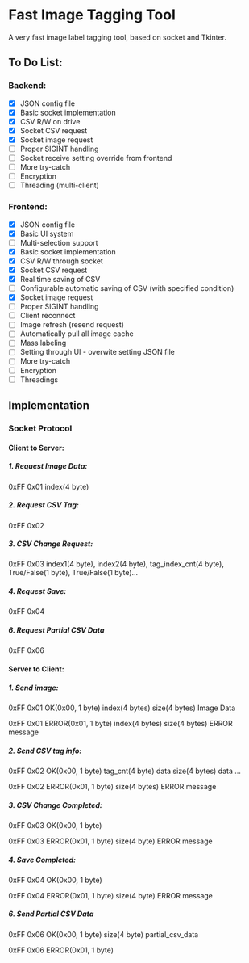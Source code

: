 # Fast Image Tagging Tool

A very fast image label tagging tool, based on socket and Tkinter.

## To Do List:

### Backend:
- [x] JSON config file
- [x] Basic socket implementation
- [x] CSV R/W on drive
- [x] Socket CSV request
- [x] Socket image request
- [ ] Proper SIGINT handling
- [ ] Socket receive setting override from frontend
- [ ] More try-catch
- [ ] Encryption
- [ ] Threading (multi-client)

### Frontend:
- [x] JSON config file
- [x] Basic UI system
- [ ] Multi-selection support
- [x] Basic socket implementation
- [x] CSV R/W through socket
- [x] Socket CSV request
- [x] Real time saving of CSV
- [ ] Configurable automatic saving of CSV (with specified condition)
- [x] Socket image request
- [ ] Proper SIGINT handling
- [ ] Client reconnect
- [ ] Image refresh (resend request)
- [ ] Automatically pull all image cache
- [ ] Mass labeling
- [ ] Setting through UI - overwite setting JSON file
- [ ] More try-catch
- [ ] Encryption
- [ ] Threadings

## Implementation

### Socket Protocol

#### Client to Server:

##### 1. Request Image Data: 

0xFF 0x01 index(4 byte)

##### 2. Request CSV Tag: 

0xFF 0x02

##### 3. CSV Change Request: 

0xFF 0x03 index1(4 byte), index2(4 byte), tag_index_cnt(4 byte), True/False(1 byte), True/False(1 byte)...

##### 4. Request Save: 

0xFF 0x04

<!-- ##### 5. Request Data Count 

0xFF 0x05 -->

##### 6. Request Partial CSV Data

0xFF 0x06

#### Server to Client:

##### 1. Send image: 

0xFF 0x01 OK(0x00, 1 byte) index(4 bytes) size(4 bytes) Image Data

0xFF 0x01 ERROR(0x01, 1 byte) index(4 bytes) size(4 bytes) ERROR message

##### 2. Send CSV tag info: 

0xFF 0x02 OK(0x00, 1 byte) tag_cnt(4 byte) data size(4 bytes) data ...

0xFF 0x02 ERROR(0x01, 1 byte) size(4 bytes) ERROR message

##### 3. CSV Change Completed: 

0xFF 0x03 OK(0x00, 1 byte)

0xFF 0x03 ERROR(0x01, 1 byte) size(4 byte) ERROR message

##### 4. Save Completed: 

0xFF 0x04 OK(0x00, 1 byte)

0xFF 0x04 ERROR(0x01, 1 byte) size(4 byte) ERROR message

<!-- ##### 5. Data Count

0xFF 0x05 OK(0x00, 1 byte) data_count(4 bytes)

0xFF 0x05 ERROR(0x01, 1 byte)  -->

##### 6. Send Partial CSV Data

0xFF 0x06 OK(0x00, 1 byte) size(4 byte) partial_csv_data

0xFF 0x06 ERROR(0x01, 1 byte) 






